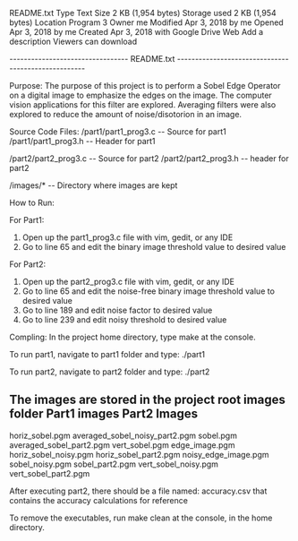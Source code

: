 README.txt
Type
Text
Size
2 KB (1,954 bytes)
Storage used
2 KB (1,954 bytes)
Location
Program 3
Owner
me
Modified
Apr 3, 2018 by me
Opened
Apr 3, 2018 by me
Created
Apr 3, 2018 with Google Drive Web
Add a description
Viewers can download

--------------------------------- README.txt ----------------------------------------------------

Purpose:
The purpose of this project is to perform a Sobel Edge Operator on a digital image to emphasize
the edges on the image.  The computer vision applications for this filter are explored.  Averaging
filters were also explored to reduce the amount of noise/disotorion in an image.

Source Code Files:
 /part1/part1_prog3.c  -- Source for part1
 /part1/part1_prog3.h  -- Header for part1

 /part2/part2_prog3.c  -- Source for part2
 /part2/part2_prog3.h  -- header for part2

 /images/*  -- Directory where images are kept

 How to Run:

 For Part1:
 1) Open up the part1_prog3.c file with vim, gedit, or any IDE
 2) Go to line 65 and edit the binary image threshold value to desired value

 For Part2:
 1)	Open up the part2_prog3.c file with vim, gedit, or any IDE
 2) Go to line 65 and edit the noise-free binary image threshold value to desired value
 3) Go to line 189 and edit noise factor to desired value
 4) Go to line 239 and edit noisy threshold to desired value

 Compling:
 In the project home directory, type make at the console.

 To run part1, navigate to part1 folder and type:
 ./part1 
 
To run part2, navigate to part2 folder and type:
 ./part2

The images are stored in the project root images folder
Part1 images			Part2 Images
----------------------------------------------
horiz_sobel.pgm			averaged_sobel_noisy_part2.pgm
sobel.pgm				averaged_sobel_part2.pgm
vert_sobel.pgm			edge_image.pgm
						horiz_sobel_noisy.pgm
						horiz_sobel_part2.pgm
						noisy_edge_image.pgm
						sobel_noisy.pgm
						sobel_part2.pgm
						vert_sobel_noisy.pgm
						vert_sobel_part2.pgm

After executing part2, there should be a file named: accuracy.csv
that contains the accuracy calculations for reference

To remove the executables, run make clean at the console, in the home directory.
